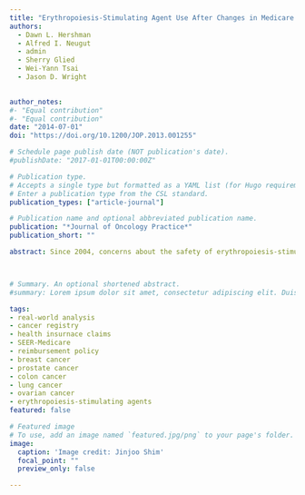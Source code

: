 ```yaml
---
title: "Erythropoiesis-Stimulating Agent Use After Changes in Medicare Reimbursement Policies" 
authors:
  - Dawn L. Hershman
  - Alfred I. Neugut
  - admin
  - Sherry Glied
  - Wei-Yann Tsai
  - Jason D. Wright
  

author_notes:
#- "Equal contribution"
#- "Equal contribution"
date: "2014-07-01"
doi: "https://doi.org/10.1200/JOP.2013.001255"

# Schedule page publish date (NOT publication's date).
#publishDate: "2017-01-01T00:00:00Z"

# Publication type.
# Accepts a single type but formatted as a YAML list (for Hugo requirements).
# Enter a publication type from the CSL standard.
publication_types: ["article-journal"]

# Publication name and optional abbreviated publication name.
publication: "*Journal of Oncology Practice*"
publication_short: ""

abstract: Since 2004, concerns about the safety of erythropoiesis-stimulating agents (ESAs) have resulted in label changes and restrictions on their use. We examined changes in ESA use and blood transfusions over time. The SEER-Medicare database was used to identify patients age ≥ 65 years with breast, lung, prostate, ovary, or colon cancer, diagnosed between 2000 and 2007, who had a chemotherapy claim after their cancer diagnosis. We calculated the mean number of ESA claims per patient per year. Follow-up claims were available through 2008. We used multivariable logistic regression models to analyze the association of ESA use and extended ESA use with clinical and demographic variables. Among 121,169 patients identified, 46,063 (38%) received an ESA. ESA use increased from 12.4% to 16.2% by 2006 and then decreased to 7.9% by 2008. Similarly, the mean number of ESA claims per patient decreased steadily over the entire timeframe. The annual percentage of patients undergoing transfusion remained relatively constant (9% to 10%). In a Cox proportional hazards time-dependent model, ESA use was positively associated with black race (odds ratio [OR], 1.11; 95% CI, 1.07 to 1.15), metropolitan location (OR, 1.17; 95% CI, 1.13 to 1.21), metastatic disease (OR, 1.39; 95% CI, 1.35 to 1.41), female sex (OR, 1.17; 95% CI, 1.14 to 1.20), > one comorbidity (OR, 1.29; 95% CI, 1.25 to 1.32), and tumor type. The number of denied claims increased over time. Our study demonstrated a rapid decline in the percentage of patients treated with ESAs after changes to reimbursement policy, but not after warnings about use. Reimbursement restrictions of other overused or off-label drugs may help reduce health care expenditures.



# Summary. An optional shortened abstract.
#summary: Lorem ipsum dolor sit amet, consectetur adipiscing elit. Duis posuere tellus ac convallis placerat. Proin tincidunt magna sed ex sollicitudin condimentum.

tags: 
- real-world analysis
- cancer registry
- health insurnace claims
- SEER-Medicare
- reimbursement policy
- breast cancer
- prostate cancer
- colon cancer
- lung cancer
- ovarian cancer
- erythropoiesis-stimulating agents 
featured: false

# Featured image
# To use, add an image named `featured.jpg/png` to your page's folder. 
image:
  caption: 'Image credit: Jinjoo Shim'
  focal_point: ""
  preview_only: false

---
```

